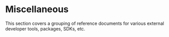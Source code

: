 # Miscellaneous

This section covers a grouping of reference documents for various external developer tools, packages, SDKs, etc.
